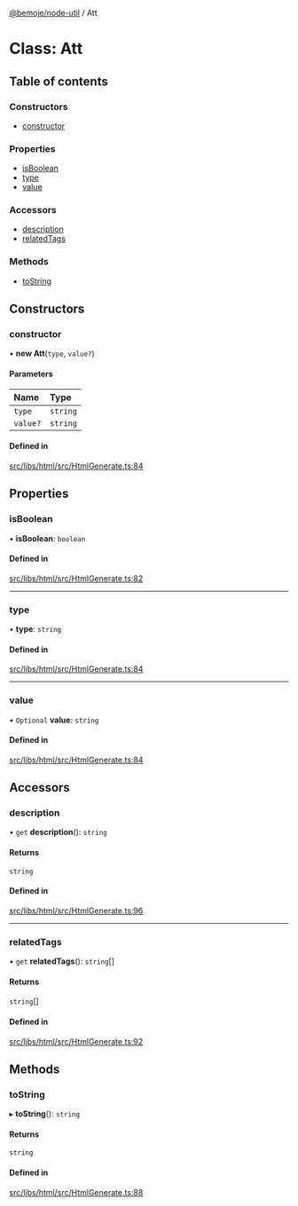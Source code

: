 [@bemoje/node-util](/docs/index.md) / Att

# Class: Att

## Table of contents

### Constructors

- [constructor](/docs/classes/Att.md#constructor)

### Properties

- [isBoolean](/docs/classes/Att.md#isboolean)
- [type](/docs/classes/Att.md#type)
- [value](/docs/classes/Att.md#value)

### Accessors

- [description](/docs/classes/Att.md#description)
- [relatedTags](/docs/classes/Att.md#relatedtags)

### Methods

- [toString](/docs/classes/Att.md#tostring)

## Constructors

### constructor

• **new Att**(`type`, `value?`)

#### Parameters

| Name | Type |
| :------ | :------ |
| `type` | `string` |
| `value?` | `string` |

#### Defined in

[src/libs/html/src/HtmlGenerate.ts:84](https://github.com/bemoje/bemoje-node-util/blob/8a90c26/src/libs/html/src/HtmlGenerate.ts#L84)

## Properties

### isBoolean

• **isBoolean**: `boolean`

#### Defined in

[src/libs/html/src/HtmlGenerate.ts:82](https://github.com/bemoje/bemoje-node-util/blob/8a90c26/src/libs/html/src/HtmlGenerate.ts#L82)

___

### type

• **type**: `string`

#### Defined in

[src/libs/html/src/HtmlGenerate.ts:84](https://github.com/bemoje/bemoje-node-util/blob/8a90c26/src/libs/html/src/HtmlGenerate.ts#L84)

___

### value

• `Optional` **value**: `string`

#### Defined in

[src/libs/html/src/HtmlGenerate.ts:84](https://github.com/bemoje/bemoje-node-util/blob/8a90c26/src/libs/html/src/HtmlGenerate.ts#L84)

## Accessors

### description

• `get` **description**(): `string`

#### Returns

`string`

#### Defined in

[src/libs/html/src/HtmlGenerate.ts:96](https://github.com/bemoje/bemoje-node-util/blob/8a90c26/src/libs/html/src/HtmlGenerate.ts#L96)

___

### relatedTags

• `get` **relatedTags**(): `string`[]

#### Returns

`string`[]

#### Defined in

[src/libs/html/src/HtmlGenerate.ts:92](https://github.com/bemoje/bemoje-node-util/blob/8a90c26/src/libs/html/src/HtmlGenerate.ts#L92)

## Methods

### toString

▸ **toString**(): `string`

#### Returns

`string`

#### Defined in

[src/libs/html/src/HtmlGenerate.ts:88](https://github.com/bemoje/bemoje-node-util/blob/8a90c26/src/libs/html/src/HtmlGenerate.ts#L88)
